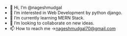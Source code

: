 - 👋 Hi, I’m @nageshmudgal
- 👀 I’m interested in Web Development by python django.
- 🌱 I’m currently learning MERN Stack.
- 💞️ I’m looking to collaborate on new ideas.
- 📫 How to reach me ->nageshmudgal70@gmail.com

<!---
nageshmudgal/nageshmudgal is a ✨ special ✨ repository because its `README.md` (this file) appears on your GitHub profile.
You can click the Preview link to take a look at your changes.
--->
